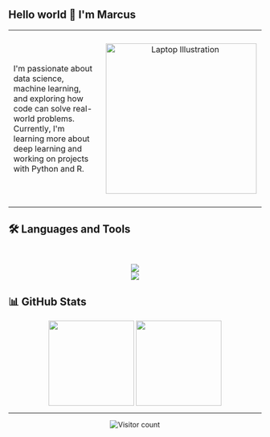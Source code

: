 ## Hello world 👋 I'm Marcus

<table style="border: none; border-collapse: collapse;">
<tr>
<td width="40%" style="border: none; padding: 10px;">
I'm passionate about data science, machine learning, and exploring how code can solve real-world problems. Currently, I'm learning more about deep learning and working on projects with Python and R.
</td>
<td width="60%" style="border: none; padding: 10px;">
<p align="center">
<img src="https://raw.githubusercontent.com/MicaelliMedeiros/micaellimedeiros/master/image/computer-illustration.png" width="300px" alt="Laptop Illustration">
</p>
</td>
</tr>
</table>

<!--div align="left">
  <p>Visitor count</p>
  <img src="https://hits.sh/github.com/MarcusOlesen.svg?style=flat-square&label=Visitors" alt="Visitor count" />
</div>


<!--img src="https://github-readme-stats.vercel.app/api?username=MarcusOlesen&show_icons=true&count_private=true" min-width="400px" max-width="400px" width="400px" align="middle" alt="Stats"--> 

<!--img src="https://github-readme-stats.vercel.app/api/top-langs/?username=MarcusOlesen&layout=compact&theme=radical&hide_border=true&bg_color=0D1117&title_color=58A6FF&text_color=FFFFFF" width="400px" align="middle" alt="langs"/-->



## 🛠️ Languages and Tools

<br>
<p align="center">
  <img src="https://skillicons.dev/icons?i=python,pytorch,tensorflow,anaconda,mysql,postgres,sqlite" />
  <br>
  <img src="https://skillicons.dev/icons?i=r,bash,java,git,github,html,matlab,latex,md" />
</p>

## 📊 GitHub Stats

<p align="center">
  <img src="https://github-readme-stats.vercel.app/api/top-langs/?username=MarcusOlesen&layout=compact&theme=radical&hide_border=true&bg_color=0D1117&title_color=58A6FF&text_color=FFFFFF&hide=html" height="170" align="top" />
  <img src="https://github-readme-stats.vercel.app/api?username=MarcusOlesen&show_icons=true&theme=radical&hide_border=true&bg_color=0D1117&title_color=58A6FF&text_color=FFFFFF" height="170" align="top" />
</p>

---

<div align="center">
  <img src="https://hits.sh/github.com/MarcusOlesen.svg?style=flat-square&label=Visitors&color=58A6FF&labelColor=0D1117" alt="Visitor count" />
</div>


<!--
**MarcusOlesen/MarcusOlesen** is a ✨ _special_ ✨ repository because its `README.md` (this file) appears on your GitHub profile.

Here are some ideas to get you started:

- 🔭 I’m currently working on ...
- 🌱 I’m currently learning ...
- 👯 I’m looking to collaborate on ...
- 🤔 I’m looking for help with ...
- 💬 Ask me about ...
- 📫 How to reach me: ...
- 😄 Pronouns: ...
- ⚡ Fun fact: ...
-->
